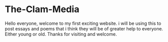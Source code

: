 # The-Clam-Media
Hello everyone, welcome to my first exciting website. i will be using this to post essays and poems that i think they will be of greater help to everyone. Either young or old.
Thanks for visiting and welcome.
